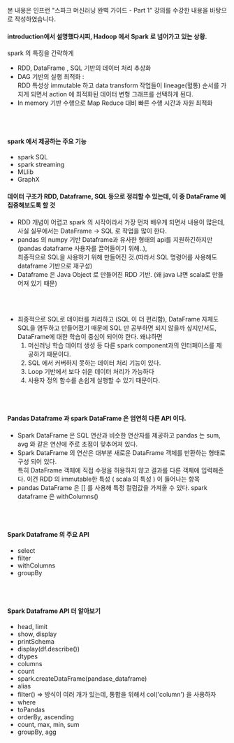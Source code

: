 본 내용은 인프런 "스파크 머신러닝 완벽 가이드 - Part 1" 강의를 수강한 내용을 바탕으로 작성하였습니다.


#### introduction에서 설명했다시피, Hadoop 에서 Spark 로 넘어가고 있는 상황.    
spark 의 특징을 간략하게
- RDD, DataFrame , SQL 기반의 데이터 처리 추상화
- DAG 기반의 실행 최적화 :     
RDD 특성상 immutable 하고 data transform 작업들이 lineage(혈통) 순서를 가지게 되면서 action 에 최적화된 데이터 변형 그래프를 선택하게 된다.
- In memory 기반 수행으로 Map Reduce 대비 빠른 수행 시간과 자원 최적화


<br/><br/>

#### spark 에서 제공하는 주요 기능
- spark SQL 
- spark streaming 
- MLlib
- GraphX



#### 데이터 구조가 RDD, Dataframe, SQL 등으로 정리할 수 있는데, 이 중 DataFrame 에 집중해보도록 할 것
- RDD 개념이 어렵고 spark 의 시작이라서 가장 먼저 배우게 되면서 내용이 많은데,
사실 실무에서는 DataFrame -> SQL 로 작업을 많이 한다.
- pandas 의 numpy 기반 Dataframe과 유사한 형태의 api를 지원하긴하지만(pandas dataframe 사용자를 끌어들이기 위해..),     
최종적으로 SQL을 사용하기 위해 만들어진 것.(따라서 SQL 명령어를 사용해도 dataframe 기반으로 재구성)     
- Dataframe 은 Java Object 로 만들어진 RDD 기반. (왜 java 냐면 scala로 만들어져 있기 때문)

<br/><br/>

- 최종적으로 SQL로 데이터를 처리하고 (SQL 이 더 편리함), DataFrame 자체도 SQL을 염두하고 만들어졌기 때문에 SQL 만 공부하면 되지 않을까 싶지만서도, DataFrame에 대한 학습이 중심이 되어야 한다. 왜냐하면       
    1. 머신러닝 학습 데이터 생성 등 다른 spark component과의 인터페이스를 제공하기 때문이다.
    2. SQL 에서 커버하지 못하는 데이터 처리 기능이 있다.
    3. Loop 기반에서 보다 쉬운 데이터 처리가 가능하다
    4. 사용자 정의 함수를 손쉽게 실행할 수 있기 때문이다.


<br/><br/>

#### Pandas Dataframe 과 spark DataFrame 은 엄연히 다른 API 이다.

- Spark DataFrame 은 SQL 연산과 비슷한 연산자를 제공하고 pandas 는 sum, avg 와 같은 연산에 주로 초점이 맞추어져 있다.
- Spark DataFrame 의 연산은 대부분 새로운 DataFrame 객체를 반환하는 형태로 구성 되어 있다.     
특히 DataFrame 객체에 직접 수정을 허용하지 않고 결과를 다른 객체에 입력해준다. 이건 RDD 의 immutable한 특성 ( scala 의 특성 ) 이 들어나는 항목
- pandas DataFrame 은 [] 를 사용해 특정 컬럼값을 가져올 수 있다. spark dataframe 은 withColumns()

<br/><br/>

#### Spark Dataframe 의 주요 API
- select
- filter
- withColumns
- groupBy


<br/><br/>

#### Spark Dataframe API 더 알아보기
- head, limit
- show, display
- printSchema
- display(df.describe())
- dtypes
- columns
- count
- spark.createDataFrame(pandase_dataframe)
- alias
- filter() => 방식이 여러 개가 있는데, 통합을 위해서 col('column') 을 사용하자
- where
- toPandas
- orderBy, ascending 
- count, max, min, sum
- groupBy, agg



